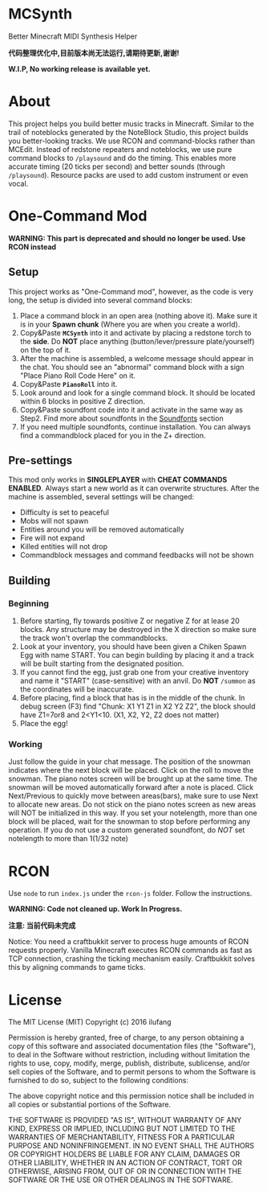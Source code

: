 # MCSynth

Better Minecraft MIDI Synthesis Helper

**代码整理优化中,目前版本尚无法运行,请期待更新,谢谢!**

**W.I.P, No working release is available yet.**

# About

This project helps you build better music tracks in Minecraft. Similar to the trail of noteblocks generated by the NoteBlock Studio, this project builds you better-looking tracks. We use RCON and command-blocks rather than MCEdit. Instead of redstone repeaters and noteblocks, we use pure command blocks to `/playsound` and do the timing. This enables more accurate timing (20 ticks per second) and better sounds (through `/playsound`). Resource packs are used to add custom instrument or even vocal.

# One-Command Mod

**WARNING: This part is deprecated and should no longer be used. Use RCON instead**

## Setup

This project works as "One-Command mod", however, as the code is very long, the setup is divided into several command blocks:

1. Place a command block in an open area (nothing above it). Make sure it is in your **Spawn chunk** (Where you are when you create a world).
2. Copy&Paste **`MCSynth`** into it and activate by placing a redstone torch to the **side**. Do **NOT** place anything (button/lever/pressure plate/yourself) on the top of it.
3. After the machine is assembled, a welcome message should appear in the chat. You should see an "abnormal" command block with a sign "Place Piano Roll Code Here" on it.
4. Copy&Paste **`PianoRoll`** into it.
5. Look around and look for a single command block. It should be located within 6 blocks in positive Z direction.
6. Copy&Paste soundfont code into it and activate in the same way as Step2. Find more about soundfonts in the [Soundfonts](#SoundFonts) section
7. If you need multiple soundfonts, continue installation. You can always find a commandblock placed for you in the Z+ direction.

## Pre-settings

This mod only works in **SINGLEPLAYER** with **CHEAT COMMANDS ENABLED**.
Always start a new world as it can overwrite structures.
After the machine is assembled, several settings will be changed:

* Difficulty is set to peaceful
* Mobs will not spawn
* Entities around you will be removed automatically
* Fire will not expand
* Killed entities will not drop
* Commandblock messages and command feedbacks will not be shown

## Building

### Beginning

1. Before starting, fly towards positive Z or negative Z for at lease 20 blocks. Any structure may be destroyed in the X direction so make sure the track won't overlap the commandblocks.
2. Look at your inventory, you should have been given a Chiken Spawn Egg with name START. You can begin building by placing it and a track will be built starting from the designated position.
3. If you cannot find the egg, just grab one from your creative inventory and name it "START" (case-sensitive) with an anvil. Do **NOT** `/summon` as the coordinates will be inaccurate.
4. Before placing, find a block that has is in the middle of the chunk. In debug screen (F3) find "Chunk: X1 Y1 Z1 in X2 Y2 Z2", the block should have Z1=7or8 and 2<Y1<10. (X1, X2, Y2, Z2 does not matter)
5. Place the egg!

### Working

Just follow the guide in your chat message. The position of the snowman indicates where the next block will be placed.
Click on the roll to move the snowman. The piano notes screen will be brought up at the same time. The snowman will be moved automatically forward after a note is placed.
Click Next/Previous to quickly move between areas(bars), make sure to use Next to allocate new areas. Do not stick on the piano notes screen as new areas will NOT be initialized in this way.
If you set your notelength, more than one block will be placed, wait for the snowman to stop before performing any operation. If you do not use a custom generated soundfont, do *NOT* set notelength to more than 1(1/32 note)


# RCON

Use `node` to run `index.js` under the `rcon-js` folder. Follow the instructions.

**WARNING: Code not cleaned up. Work In Progress.**

**注意: 当前代码未完成**

Notice: You need a craftbukkit server to process huge amounts of RCON requests properly. Vanilla Minecraft executes RCON commands as fast as TCP connection, crashing the ticking mechanism easily. Craftbukkit solves this by aligning commands to game ticks.

# License

The MIT License (MIT)
Copyright (c) 2016 ilufang

Permission is hereby granted, free of charge, to any person obtaining a copy of this software and associated documentation files (the "Software"), to deal in the Software without restriction, including without limitation the rights to use, copy, modify, merge, publish, distribute, sublicense, and/or sell copies of the Software, and to permit persons to whom the Software is furnished to do so, subject to the following conditions:

The above copyright notice and this permission notice shall be included in all copies or substantial portions of the Software.

THE SOFTWARE IS PROVIDED "AS IS", WITHOUT WARRANTY OF ANY KIND, EXPRESS OR IMPLIED, INCLUDING BUT NOT LIMITED TO THE WARRANTIES OF MERCHANTABILITY, FITNESS FOR A PARTICULAR PURPOSE AND NONINFRINGEMENT. IN NO EVENT SHALL THE AUTHORS OR COPYRIGHT HOLDERS BE LIABLE FOR ANY CLAIM, DAMAGES OR OTHER LIABILITY, WHETHER IN AN ACTION OF CONTRACT, TORT OR OTHERWISE, ARISING FROM, OUT OF OR IN CONNECTION WITH THE SOFTWARE OR THE USE OR OTHER DEALINGS IN THE SOFTWARE.


